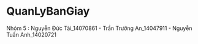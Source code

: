 # QuanLyBanGiay
Nhóm 5 : Nguyễn Đức Tài_14070861  - Trần Trường An_14047911  - Nguyễn Tuấn Anh_14020721
